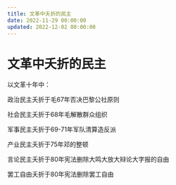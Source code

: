 ```yaml
---
title: 文革中夭折的民主
date: 2022-11-29 00:00:00
updated: 2022-12-02 00:00:00
---
```


# 文革中夭折的民主

以文革十年中：

政治民主夭折于毛67年否决巴黎公社原则

社会民主夭折于68年毛解散群众组织

军事民主夭折于69-71年军队清算造反派

产业民主夭折于75年邓的整顿

言论民主夭折于80年宪法删除大鸣大放大辩论大字报的自由

罢工自由夭折于80年宪法删除罢工自由
